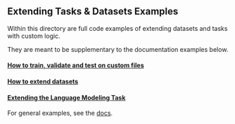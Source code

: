 ## Extending Tasks & Datasets Examples

Within this directory are full code examples of extending datasets and tasks with custom logic.

They are meant to be supplementary to the documentation examples below.

#### [How to train, validate and test on custom files](https://lightning-transformers.readthedocs.io/advanced/custom_data.html)

#### [How to extend datasets](https://lightning-transformers.readthedocs.io/advanced/custom_datasets.html)

#### [Extending the Language Modeling Task](https://lightning-transformers.readthedocs.io/advanced/custom_task.html)

For general examples, see the [docs](https://lightning-transformers.readthedocs.io/advanced/quickstart.html).
